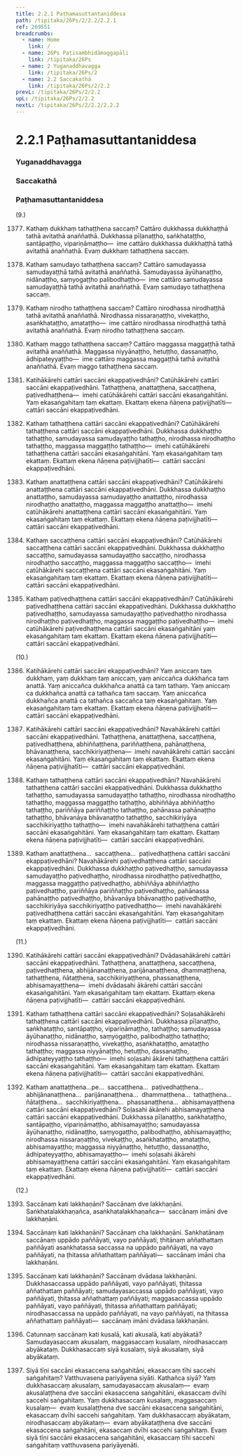 ```yaml
---
title: 2.2.1 Paṭhamasuttantaniddesa
path: /tipitaka/26Ps/2/2.2/2.2.1
ref: 269551
breadcrumbs:
  - name: Home
    link: /
  - name: 26Ps Paṭisambhidāmaggapāḷi
    link: /tipitaka/26Ps
  - name: 2 Yuganaddhavagga
    link: /tipitaka/26Ps/2
  - name: 2.2 Saccakathā
    link: /tipitaka/26Ps/2/2.2
prevL: /tipitaka/26Ps/2/2.2
upL: /tipitaka/26Ps/2/2.2
nextL: /tipitaka/26Ps/2/2.2/2.2.2
---
```


# 2.2.1 Paṭhamasuttantaniddesa

### Yuganaddhavagga

### Saccakathā

### Paṭhamasuttantaniddesa

(9.)

1377. Kathaṃ dukkhaṃ tathaṭṭhena saccaṃ? Cattāro dukkhassa dukkhaṭṭhā tathā avitathā anaññathā. Dukkhassa pīḷanaṭṭho, saṅkhataṭṭho, santāpaṭṭho, vipariṇāmaṭṭho—  ime cattāro dukkhassa dukkhaṭṭhā tathā avitathā anaññathā. Evaṃ dukkhaṃ tathaṭṭhena saccaṃ.

1378. Kathaṃ samudayo tathaṭṭhena saccaṃ? Cattāro samudayassa samudayaṭṭhā tathā avitathā anaññathā. Samudayassa āyūhanaṭṭho, nidānaṭṭho, saṃyogaṭṭho palibodhaṭṭho—  ime cattāro samudayassa samudayaṭṭhā tathā avitathā anaññathā. Evaṃ samudayo tathaṭṭhena saccaṃ.

1379. Kathaṃ nirodho tathaṭṭhena saccaṃ? Cattāro nirodhassa nirodhaṭṭhā tathā avitathā anaññathā. Nirodhassa nissaraṇaṭṭho, vivekaṭṭho, asaṅkhataṭṭho, amataṭṭho—  ime cattāro nirodhassa nirodhaṭṭhā tathā avitathā anaññathā. Evaṃ nirodho tathaṭṭhena saccaṃ.

1380. Kathaṃ maggo tathaṭṭhena saccaṃ? Cattāro maggassa maggaṭṭhā tathā avitathā anaññathā. Maggassa niyyānaṭṭho, hetuṭṭho, dassanaṭṭho, ādhipateyyaṭṭho—  ime cattāro maggassa maggaṭṭhā tathā avitathā anaññathā. Evaṃ maggo tathaṭṭhena saccaṃ.

1381. Katihākārehi cattāri saccāni ekappaṭivedhāni? Catūhākārehi cattāri saccāni ekappaṭivedhāni. Tathaṭṭhena, anattaṭṭhena, saccaṭṭhena, paṭivedhaṭṭhena—  imehi catūhākārehi cattāri saccāni ekasaṅgahitāni. Yaṃ ekasaṅgahitaṃ taṃ ekattaṃ. Ekattaṃ ekena ñāṇena paṭivijjhatīti—  cattāri saccāni ekappaṭivedhāni.

1382. Kathaṃ tathaṭṭhena cattāri saccāni ekappaṭivedhāni? Catūhākārehi tathaṭṭhena cattāri saccāni ekappaṭivedhāni. Dukkhassa dukkhaṭṭho tathaṭṭho, samudayassa samudayaṭṭho tathaṭṭho, nirodhassa nirodhaṭṭho tathaṭṭho, maggassa maggaṭṭho tathaṭṭho—  imehi catūhākārehi tathaṭṭhena cattāri saccāni ekasaṅgahitāni. Yaṃ ekasaṅgahitaṃ taṃ ekattaṃ. Ekattaṃ ekena ñāṇena paṭivijjhatīti—  cattāri saccāni ekappaṭivedhāni.

1383. Kathaṃ anattaṭṭhena cattāri saccāni ekappaṭivedhāni? Catūhākārehi anattaṭṭhena cattāri saccāni ekappaṭivedhāni. Dukkhassa dukkhaṭṭho anattaṭṭho, samudayassa samudayaṭṭho anattaṭṭho, nirodhassa nirodhaṭṭho anattaṭṭho, maggassa maggaṭṭho anattaṭṭho—  imehi catūhākārehi anattaṭṭhena cattāri saccāni ekasaṅgahitāni. Yaṃ ekasaṅgahitaṃ taṃ ekattaṃ. Ekattaṃ ekena ñāṇena paṭivijjhatīti—  cattāri saccāni ekappaṭivedhāni.

1384. Kathaṃ saccaṭṭhena cattāri saccāni ekappaṭivedhāni? Catūhākārehi saccaṭṭhena cattāri saccāni ekappaṭivedhāni. Dukkhassa dukkhaṭṭho saccaṭṭho, samudayassa samudayaṭṭho saccaṭṭho, nirodhassa nirodhaṭṭho saccaṭṭho, maggassa maggaṭṭho saccaṭṭho—  imehi catūhākārehi saccaṭṭhena cattāri saccāni ekasaṅgahitāni. Yaṃ ekasaṅgahitaṃ taṃ ekattaṃ. Ekattaṃ ekena ñāṇena paṭivijjhatīti—  cattāri saccāni ekappaṭivedhāni.

1385. Kathaṃ paṭivedhaṭṭhena cattāri saccāni ekappaṭivedhāni? Catūhākārehi paṭivedhaṭṭhena cattāri saccāni ekappaṭivedhāni. Dukkhassa dukkhaṭṭho paṭivedhaṭṭho, samudayassa samudayaṭṭho paṭivedhaṭṭho nirodhassa nirodhaṭṭho paṭivedhaṭṭho, maggassa maggaṭṭho paṭivedhaṭṭho—  imehi catūhākārehi paṭivedhaṭṭhena cattāri saccāni ekasaṅgahitāni yaṃ ekasaṅgahitaṃ taṃ ekattaṃ. Ekattaṃ ekena ñāṇena paṭivijjhatīti—  cattāri saccāni ekappaṭivedhāni.

(10.)

1386. Katihākārehi cattāri saccāni ekappaṭivedhāni? Yaṃ aniccaṃ taṃ dukkhaṃ, yaṃ dukkhaṃ taṃ aniccaṃ, yaṃ aniccañca dukkhañca taṃ anattā. Yaṃ aniccañca dukkhañca anattā ca taṃ tathaṃ. Yaṃ aniccaṃ ca dukkhañca anattā ca tathañca taṃ saccaṃ. Yaṃ aniccañca dukkhañca anattā ca tathañca saccañca taṃ ekasaṅgahitaṃ. Yaṃ ekasaṅgahitaṃ taṃ ekattaṃ. Ekattaṃ ekena ñāṇena paṭivijjhatīti—  cattāri saccāni ekappaṭivedhāni.

1387. Katihākārehi cattāri saccāni ekappaṭivedhāni? Navahākārehi cattāri saccāni ekappaṭivedhāni. Tathaṭṭhena, anattaṭṭhena, saccaṭṭhena, paṭivedhaṭṭhena, abhiññaṭṭhena, pariññaṭṭhena, pahānaṭṭhena, bhāvanaṭṭhena, sacchikiriyaṭṭhena—  imehi navahākārehi cattāri saccāni ekasaṅgahitāni. Yaṃ ekasaṅgahitaṃ taṃ ekattaṃ. Ekattaṃ ekena ñāṇena paṭivijjhatīti—  cattāri saccāni ekappaṭivedhāni.

1388. Kathaṃ tathaṭṭhena cattāri saccāni ekappaṭivedhāni? Navahākārehi tathaṭṭhena cattāri saccāni ekappaṭivedhāni. Dukkhassa dukkhaṭṭho tathaṭṭho, samudayassa samudayaṭṭho tathaṭṭho, nirodhassa nirodhaṭṭho tathaṭṭho, maggassa maggaṭṭho tathaṭṭho, abhiññāya abhiññaṭṭho tathaṭṭho, pariññāya pariññaṭṭho tathaṭṭho, pahānassa pahānaṭṭho tathaṭṭho, bhāvanāya bhāvanaṭṭho tathaṭṭho, sacchikiriyāya sacchikiriyaṭṭho tathaṭṭho—  imehi navahākārehi tathaṭṭhena cattāri saccāni ekasaṅgahitāni. Yaṃ ekasaṅgahitaṃ taṃ ekattaṃ. Ekattaṃ ekena ñāṇena paṭivijjhatīti—  cattāri saccāni ekappaṭivedhāni.

1389. Kathaṃ anattaṭṭhena…  saccaṭṭhena…  paṭivedhaṭṭhena cattāri saccāni ekappaṭivedhāni? Navahākārehi paṭivedhaṭṭhena cattāri saccāni ekappaṭivedhāni. Dukkhassa dukkhaṭṭho paṭivedhaṭṭho, samudayassa samudayaṭṭho paṭivedhaṭṭho, nirodhassa nirodhaṭṭho paṭivedhaṭṭho, maggassa maggaṭṭho paṭivedhaṭṭho, abhiññāya abhiññaṭṭho paṭivedhaṭṭho, pariññāya pariññaṭṭho paṭivedhaṭṭho, pahānassa pahānaṭṭho paṭivedhaṭṭho, bhāvanāya bhāvanaṭṭho paṭivedhaṭṭho, sacchikiriyāya sacchikiriyaṭṭho paṭivedhaṭṭho—  imehi navahākārehi paṭivedhaṭṭhena cattāri saccāni ekasaṅgahitāni. Yaṃ ekasaṅgahitaṃ taṃ ekattaṃ. Ekattaṃ ekena ñāṇena paṭivijjhatīti—  cattāri saccāni ekappaṭivedhāni.

(11.)

1390. Katihākārehi cattāri saccāni ekappaṭivedhāni? Dvādasahākārehi cattāri saccāni ekappaṭivedhāni. Tathaṭṭhena, anattaṭṭhena, saccaṭṭhena, paṭivedhaṭṭhena, abhijānanaṭṭhena, parijānanaṭṭhena, dhammaṭṭhena, tathaṭṭhena, ñātaṭṭhena, sacchikiriyaṭṭhena, phassanaṭṭhena, abhisamayaṭṭhena—  imehi dvādasahi ākārehi cattāri saccāni ekasaṅgahitāni. Yaṃ ekasaṅgahitaṃ taṃ ekattaṃ. Ekattaṃ ekena ñāṇena paṭivijjhatīti—  cattāri saccāni ekappaṭivedhāni.

1391. Kathaṃ tathaṭṭhena cattāri saccāni ekappaṭivedhāni? Soḷasahākārehi tathaṭṭhena cattāri saccāni ekappaṭivedhāni. Dukkhassa pīḷanaṭṭho, saṅkhataṭṭho, santāpaṭṭho, vipariṇāmaṭṭho, tathaṭṭho; samudayassa āyūhanaṭṭho, nidānaṭṭho, saṃyogaṭṭho, palibodhaṭṭho tathaṭṭho; nirodhassa nissaraṇaṭṭho, vivekaṭṭho, asaṅkhataṭṭho, amataṭṭho tathaṭṭho; maggassa niyyānaṭṭho, hetuṭṭho, dassanaṭṭho, ādhipateyyaṭṭho tathaṭṭho—  imehi soḷasahi ākārehi tathaṭṭhena cattāri saccāni ekasaṅgahitāni. Yaṃ ekasaṅgahitaṃ taṃ ekattaṃ. Ekattaṃ ekena ñāṇena paṭivijjhatīti—  cattāri saccāni ekappaṭivedhāni.

1392. Kathaṃ anattaṭṭhena…pe…  saccaṭṭhena…  paṭivedhaṭṭhena…  abhijānanaṭṭhena…  parijānanaṭṭhena…  dhammaṭṭhena…  tathaṭṭhena…  ñātaṭṭhena…  sacchikiriyaṭṭhena…  phassanaṭṭhena…  abhisamayaṭṭhena cattāri saccāni ekappaṭivedhāni? Soḷasahi ākārehi abhisamayaṭṭhena cattāri saccāni ekappaṭivedhāni. Dukkhassa pīḷanaṭṭho, saṅkhataṭṭho, santāpaṭṭho, vipariṇāmaṭṭho, abhisamayaṭṭho; samudayassa āyūhanaṭṭho, nidānaṭṭho, saṃyogaṭṭho, palibodhaṭṭho, abhisamayaṭṭho; nirodhassa nissaraṇaṭṭho, vivekaṭṭho, asaṅkhataṭṭho, amataṭṭho, abhisamayaṭṭho; maggassa niyyānaṭṭho, hetuṭṭho, dassanaṭṭho, ādhipateyyaṭṭho, abhisamayaṭṭho—  imehi soḷasahi ākārehi abhisamayaṭṭhena cattāri saccāni ekasaṅgahitāni. Yaṃ ekasaṅgahitaṃ taṃ ekattaṃ. Ekattaṃ ekena ñāṇena paṭivijjhatīti—  cattāri saccāni ekappaṭivedhāni.

(12.)

1393. Saccānaṃ kati lakkhaṇāni? Saccānaṃ dve lakkhaṇāni. Saṅkhatalakkhaṇañca, asaṅkhatalakkhaṇañca—  saccānaṃ imāni dve lakkhaṇāni.

1394. Saccānaṃ kati lakkhaṇāni? Saccānaṃ cha lakkhaṇāni. Saṅkhatānaṃ saccānaṃ uppādo paññāyati, vayo paññāyati, ṭhitānaṃ aññathattaṃ paññāyati asaṅkhatassa saccassa na uppādo paññāyati, na vayo paññāyati, na ṭhitassa aññathattaṃ paññāyati—  saccānaṃ imāni cha lakkhaṇāni.

1395. Saccānaṃ kati lakkhaṇāni? Saccānaṃ dvādasa lakkhaṇāni. Dukkhasaccassa uppādo paññāyati, vayo paññāyati, ṭhitassa aññathattaṃ paññāyati; samudayasaccassa uppādo paññāyati, vayo paññāyati, ṭhitassa aññathattaṃ paññāyati; maggasaccassa uppādo paññāyati, vayo paññāyati, ṭhitassa aññathattaṃ paññāyati; nirodhasaccassa na uppādo paññāyati, na vayo paññāyati, na ṭhitassa aññathattaṃ paññāyati—  saccānaṃ imāni dvādasa lakkhaṇāni.

1396. Catunnaṃ saccānaṃ kati kusalā, kati akusalā, kati abyākatā? Samudayasaccaṃ akusalaṃ, maggasaccaṃ kusalaṃ, nirodhasaccaṃ abyākataṃ. Dukkhasaccaṃ siyā kusalaṃ, siyā akusalaṃ, siyā abyākataṃ.

1397. Siyā tīṇi saccāni ekasaccena saṅgahitāni, ekasaccaṃ tīhi saccehi saṅgahitaṃ? Vatthuvasena pariyāyena siyāti. Kathañca siyā? Yaṃ dukkhasaccaṃ akusalaṃ, samudayasaccaṃ akusalaṃ—  evaṃ akusalaṭṭhena dve saccāni ekasaccena saṅgahitāni, ekasaccaṃ dvīhi saccehi saṅgahitaṃ. Yaṃ dukkhasaccaṃ kusalaṃ, maggasaccaṃ kusalaṃ—  evaṃ kusalaṭṭhena dve saccāni ekasaccena saṅgahitāni, ekasaccaṃ dvīhi saccehi saṅgahitaṃ. Yaṃ dukkhasaccaṃ abyākataṃ, nirodhasaccaṃ abyākataṃ—  evaṃ abyākataṭṭhena dve saccāni ekasaccena saṅgahitāni, ekasaccaṃ dvīhi saccehi saṅgahitaṃ. Evaṃ siyā tīṇi saccāni ekasaccena saṅgahitāni, ekasaccaṃ tīhi saccehi saṅgahitaṃ vatthuvasena pariyāyenāti.


